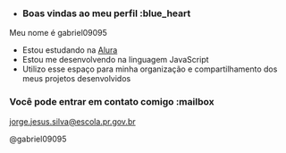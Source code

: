 - ### Boas vindas ao meu perfil :blue_heart

Meu nome é gabriel09095

- Estou estudando na [Alura](https://www.alura.com.br)
- Estou me desenvolvendo na linguagem JavaScript
- Utilizo esse espaço para minha organização e compartilhamento dos meus projetos desenvolvidos

### Você pode entrar em contato comigo :mailbox

jorge.jesus.silva@escola.pr.gov.br

@gabriel09095
